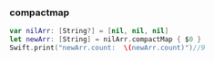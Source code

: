### compactmap

```swift
var nilArr: [String?] = [nil, nil, nil]
let newArr: [String] = nilArr.compactMap { $0 }
Swift.print("newArr.count:  \(newArr.count)")//9
```
